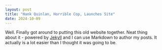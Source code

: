 ```yaml
---
layout: post
title: "Hank Quinlan, Horrible Cop, Launches Site"
date: 2024-10-09
---
```


Well. Finally got around to putting this old website together. Neat thing about it - powered by [Jekyll](http://jekyllrb.com) and I can use Markdown to author my posts. It actually is a lot easier than I thought it was going to be.
